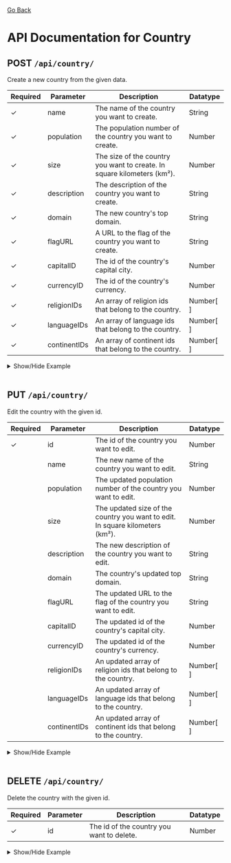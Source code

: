 [Go Back](./README.md)

# API Documentation for Country

## POST `/api/country/`

Create a new country from the given data.

| Required | Parameter    | Description                                                             | Datatype  |
| -------- | ------------ | ----------------------------------------------------------------------- | --------- |
| ✓        | name         | The name of the country you want to create.                             | String    |
| ✓        | population   | The population number of the country you want to create.                | Number    |
| ✓        | size         | The size of the country you want to create. In square kilometers (km²). | Number    |
| ✓        | description  | The description of the country you want to create.                      | String    |
| ✓        | domain       | The new country's top domain.                                           | String    |
| ✓        | flagURL      | A URL to the flag of the country you want to create.                    | String    |
| ✓        | capitalID    | The id of the country's capital city.                                   | Number    |
| ✓        | currencyID   | The id of the country's currency.                                       | Number    |
| ✓        | religionIDs  | An array of religion ids that belong to the country.                    | Number[ ] |
| ✓        | languageIDs  | An array of language ids that belong to the country.                    | Number[ ] |
| ✓        | continentIDs | An array of continent ids that belong to the country.                   | Number[ ] |

<details>
<summary>Show/Hide Example</summary>

Send a POST request to `/api/country/` with the following body:

```json
{
	"name": "Sweden",
	"population": 10250000,
	"size": 450295,
	"description": "Sweden is a Scandinavian nation with thousands of coastal islands and inland lakes.",
	"domain": ".se",
	"flagURL": "https://domain.com/se.png",
	"capitalID": 1,
	"currencyID": 1,
	"religionIDs": [1, 2],
	"languageIDs": [1, 2],
	"continentIDs": [1, 2]
}
```

Response:

```json
{
	"success": true,
	"data": {
		"countryID": 1,
		"countryName": "Sweden",
		"countryPopulation": 10250000,
		"countrySize": 450295,
		"countryDescription": "Sweden is a Scandinavian nation with thousands of coastal islands and inland lakes.",
		"countryDomain": ".se",
		"countryFlagURL": "https://domain.com/se.png",
		"countryCapitalID": 1,
		"countryCurrencyID": 1,
		"updatedAt": "1970-01-01T00:00:00.000Z",
		"createdAt": "1970-01-01T00:00:00.000Z"
	}
}
```

</details>
<br>

## PUT `/api/country/`

Edit the country with the given id.

| Required | Parameter    | Description                                                                   | Datatype  |
| -------- | ------------ | ----------------------------------------------------------------------------- | --------- |
| ✓        | id           | The id of the country you want to edit.                                       | Number    |
|          | name         | The new name of the country you want to edit.                                 | String    |
|          | population   | The updated population number of the country you want to edit.                | Number    |
|          | size         | The updated size of the country you want to edit. In square kilometers (km²). | Number    |
|          | description  | The new description of the country you want to edit.                          | String    |
|          | domain       | The country's updated top domain.                                             | String    |
|          | flagURL      | The updated URL to the flag of the country you want to edit.                  | String    |
|          | capitalID    | The updated id of the country's capital city.                                 | Number    |
|          | currencyID   | The updated id of the country's currency.                                     | Number    |
|          | religionIDs  | An updated array of religion ids that belong to the country.                  | Number[ ] |
|          | languageIDs  | An updated array of language ids that belong to the country.                  | Number[ ] |
|          | continentIDs | An updated array of continent ids that belong to the country.                 | Number[ ] |

<details>
<summary>Show/Hide Example</summary>

Send a PUT request to `/api/country/` with the following body:

```json
{
	"id": 1,
	"name": "Konungariket Sverige"
}
```

Response:

```json
{
	"success": true,
	"error": "",
	"data": {
		"countryID": 1,
		"countryName": "Konungariket Sverige",
		"countryPopulation": 10250000,
		"countrySize": 450295,
		"countryDescription": "Sweden is a Scandinavian nation with thousands of coastal islands and inland lakes.",
		"countryDomain": ".se",
		"countryFlagURL": "https://domain.com/se.png",
		"countryCapitalID": 1,
		"countryCurrencyID": 1,
		"updatedAt": "1970-01-01T00:00:00.000Z",
		"createdAt": "1970-01-01T00:00:00.000Z"
	}
}
```

</details>
<br>

## DELETE `/api/country/`

Delete the country with the given id.

| Required | Parameter | Description                               | Datatype |
| -------- | --------- | ----------------------------------------- | -------- |
| ✓        | id        | The id of the country you want to delete. | Number   |

<details>
<summary>Show/Hide Example</summary>

Send a DELETE request to `/api/country/` with the following body:

```json
{
	"id": 1
}
```

Response:

```json
{
	"success": true,
	"error": "",
	"data": 1
}
```

</details>
